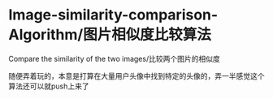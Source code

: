 # Image-similarity-comparison-Algorithm/图片相似度比较算法
Compare the similarity of the two images/比较两个图片的相似度


随便弄着玩的，本意是打算在大量用户头像中找到特定的头像的，弄一半感觉这个算法还可以就push上来了
